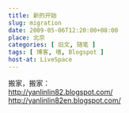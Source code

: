 ```yaml
---
title: 新的开始
slug: migration
date: 2009-05-06T12:20:00+08:00
place: 北京
categories: [ 旧文, 随笔 ]
tags: [ 博客, 墙, Blogspot ]
host-at: LiveSpace
---
```

搬家，搬家：<br />
<http://yanlinlin82.blogspot.com/><br />
<http://yanlinlin82en.blogspot.com/>
